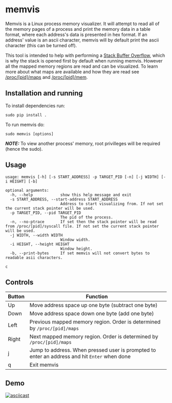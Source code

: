 # memvis

Memvis is a Linux process memory visualizer. It will attempt to read all of the
memory pages of a process and print the memory data in a table format, where
each address's data is presented in hex format. If an address' value is an
ascii character, memvis will by default print the ascii character (this can be
turned off).

This tool is intended to help with performing a [Stack Buffer
Overflow](https://en.wikipedia.org/wiki/Stack_buffer_overflow), which is why
the stack is opened first by default when running memvis. However all the
mapped memory regions are read and can be visualized. To learn more about what
maps are available and how they are read see
[/proc/[pid]/maps](https://man7.org/linux/man-pages/man5/proc.5.html) and
[/proc/[pid]/mem](https://man7.org/linux/man-pages/man5/proc.5.html).

## Installation and running

To install dependencies run:

```shell
sudo pip install .
```

To run memvis do:

```shell
sudo memvis [options]
```

**_NOTE:_** To view another process' memory, root privilleges will be required (hence the sudo).

## Usage

```
usage: memvis [-h] [-s START_ADDRESS] -p TARGET_PID [-n] [-j WIDTH] [-i HEIGHT] [-b]

optional arguments:
  -h, --help            show this help message and exit
  -s START_ADDRESS, --start-address START_ADDRESS
                        Address to start visualizing from. If not set the current stack pointer will be used.
  -p TARGET_PID, --pid TARGET_PID
                        The pid of the process.
  -n, --no-ptrace       If set then the stack pointer will be read from /proc/[pid]/syscall file. If not set the current stack pointer will be used.
  -j WIDTH, --width WIDTH
                        Window width.
  -i HEIGHT, --height HEIGHT
                        Window height.
  -b, --print-bytes     If set memvis will not convert bytes to readable asii characters.

c
```

## Controls

| Button | Function                                                                                     |
| ------ | -------------------------------------------------------------------------------------------- |
| Up     | Move address space up one byte (subtract one byte)                                           |
| Down   | Move address space down one byte (add one byte)                                              |
| Left   | Previous mapped memory region. Order is determined by `/proc/[pid]/maps`                     |
| Right  | Next mapped memory region. Order is determined by `/proc/[pid]/maps`                         |
| j      | Jump to address. When pressed user is prompted to enter an address and hit `Enter` when done |
| q      | Exit memvis                                                                                  |

## Demo

[![asciicast](https://asciinema.org/a/2kkflprFvhwt5QNrKylCAm0Da.svg)](https://asciinema.org/a/2kkflprFvhwt5QNrKylCAm0Da)
